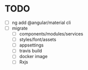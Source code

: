 ﻿# TODO

- [ ] ng add @angular/material cli
- [ ] migrate
	- [ ] components/modules/services
	- [ ] styles/font/assets
	- [ ] appsettings
	- [ ] travis build
	- [ ] docker image
	- [ ] Rxjs